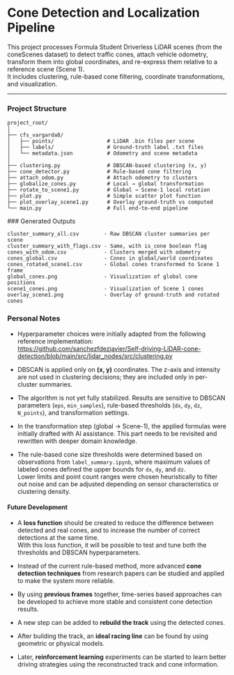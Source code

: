 # Cone Detection and Localization Pipeline

This project processes Formula Student Driverless LiDAR scenes (from the coneScenes dataset) to detect traffic cones, attach vehicle odometry, transform them into global coordinates, and re-express them relative to a reference scene (Scene 1).  
It includes clustering, rule-based cone filtering, coordinate transformations, and visualization.

---

### Project Structure

```text
project_root/
│
├── cfs_vargarda8/
│   ├── points/                 # LiDAR .bin files per scene
│   ├── labels/                 # Ground-truth label .txt files
│   └── metadata.json           # Odometry and scene metadata
│
├── clustering.py               # DBSCAN-based clustering (x, y)
├── cone_detector.py            # Rule-based cone filtering
├── attach_odom.py              # Attach odometry to clusters
├── globalize_cones.py          # Local → global transformation
├── rotate_to_scene1.py         # Global → Scene-1 local rotation
├── plot.py                     # Simple scatter plot function
├── plot_overlay_scene1.py      # Overlay ground-truth vs computed
└── main.py                     # Full end-to-end pipeline
```

### Generated Outputs
```text
cluster_summary_all.csv        - Raw DBSCAN cluster summaries per scene  
cluster_summary_with_flags.csv - Same, with is_cone boolean flag  
cones_with_odom.csv            - Clusters merged with odometry  
cones_global.csv               - Cones in global/world coordinates  
cones_rotated_scene1.csv       - Global cones transformed to Scene 1 frame  
global_cones.png               - Visualization of global cone positions  
scene1_cones.png               - Visualization of Scene 1 cones  
overlay_scene1.png             - Overlay of ground-truth and rotated cones
```

### Personal Notes

- Hyperparameter choices were initially adapted from the following reference implementation:  
  https://github.com/sanchezfdezjavier/Self-driving-LiDAR-cone-detection/blob/main/src/lidar_nodes/src/clustering.py

- DBSCAN is applied only on **(x, y)** coordinates. The z-axis and intensity are not used in clustering decisions; they are included only in per-cluster summaries.

- The algorithm is not yet fully stabilized. Results are sensitive to DBSCAN parameters (`eps`, `min_samples`), rule-based thresholds (`dx`, `dy`, `dz`, `N_points`), and transformation settings.

- In the transformation step (global → Scene-1), the applied formulas were initially drafted with AI assistance. This part needs to be revisited and rewritten with deeper domain knowledge.

- The rule-based cone size thresholds were determined based on observations from `label_summary.ipynb`, where maximum values of labeled cones defined the upper bounds for `dx`, `dy`, and `dz`.  
  Lower limits and point count ranges were chosen heuristically to filter out noise and can be adjusted depending on sensor characteristics or clustering density.

#### Future Development

- A **loss function** should be created to reduce the difference between detected and real cones, and to increase the number of correct detections at the same time.  
  With this loss function, it will be possible to test and tune both the thresholds and DBSCAN hyperparameters.

- Instead of the current rule-based method, more advanced **cone detection techniques** from research papers can be studied and applied to make the system more reliable.

- By using **previous frames** together, time-series based approaches can be developed to achieve more stable and consistent cone detection results.

- A new step can be added to **rebuild the track** using the detected cones.

- After building the track, an **ideal racing line** can be found by using geometric or physical models.

- Later, **reinforcement learning** experiments can be started to learn better driving strategies using the reconstructed track and cone information.

